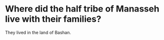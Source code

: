 # Where did the half tribe of Manasseh live with their families?

They lived in the land of Bashan.
